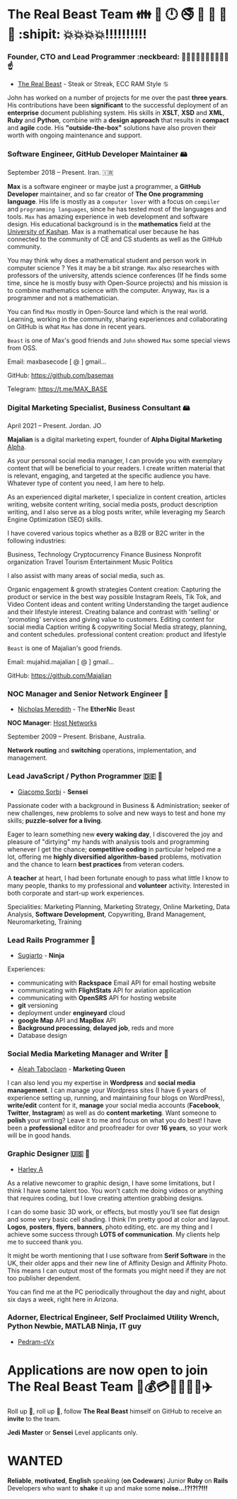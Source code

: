# The Real Beast Team :family: :restroom: :clock12: :no_smoking: :no_mobile_phones: :e-mail: :do_not_litter: :no_pedestrians:  :shipit: :boom::boom::boom::boom::bangbang::bangbang::bangbang::bangbang::bangbang:

### Founder, CTO and Lead Programmer :neckbeard: :guardsman::muscle::muscle::fist::fist::facepunch::facepunch::boom::boom::point_up:

- [The Real Beast](https://www.codewars.com/users/Beast) - Steak or Streak, ECC RAM Style :cancer:

John has worked on a number of projects for me over the past **three years**. His contributions have been **significant** to the successful deployment of an **enterprise** document publishing system. His skills in **XSLT**, **XSD** and **XML**, **Ruby** and **Python**, combine with a **design approach** that results in **compact** and **agile** code. His **"outside-the-box"** solutions have also proven their worth with ongoing maintenance and support.

### Software Engineer, GitHub Developer Maintainer 🖴

September 2018 – Present. Iran. 🇮🇷

**Max** is a software engineer or maybe just a programmer, a **GitHub Developer** maintainer, and so far creator of **The One programming language**.
His life is mostly as a `computer lover` with a focus on `compiler` and `programming languages`, since he has tested most of the languages and tools. `Max` has amazing experience in web development and software design. His educational background is in the **mathematics** field at the [University of Kashan](https://github.com/KashanIT). Max is a mathematical user because he has connected to the community of CE and CS students as well as the GitHub community.

You may think why does a mathematical student and person work in computer science ? Yes it may be a bit strange. 
`Max` also researches with professors of the university, attends science conferences (If he finds some time, since he is mostly busy with Open-Source projects) and his mission is to combine mathematics science with the computer. Anyway, `Max` is a programmer and not a mathematician.

You can find `Max` mostly in Open-Source land which is the real world.
Learning, working in the community, sharing experiences and collaborating on GitHub is what `Max` has done in recent years.

`Beast` is one of Max's good friends and `John` showed `Max` some special views from OSS.

Email: maxbasecode [ @ ] gmail...

GitHub: https://github.com/basemax

Telegram: https://t.me/MAX_BASE

### Digital Marketing Specialist, Business Consultant 🖴

April 2021 – Present. Jordan. JO

**Majalian** is a digital marketing expert, founder of **Alpha Digital Marketing** [Alpha](https://github.com/Joalphaco).

As your personal social media manager, I can provide you with exemplary content that will be beneficial to your readers. I create written material that is relevant, engaging, and targeted at the specific audience you have. Whatever type of content you need, I am here to help.

As an experienced digital marketer, I specialize in content creation, articles writing, website content writing, social media posts, product description writing, and I also serve as a blog posts writer, while leveraging my Search Engine Optimization (SEO) skills.

I have covered various topics whether as a B2B or B2C writer in the following industries:

Business, Technology Cryptocurrency Finance Business Nonprofit organization Travel Tourism Entertainment Music Politics

I also assist with many areas of social media, such as.

Organic engagement & growth strategies
Content creation: Capturing the product or service in the best way possible
Instagram Reels, Tik Tok, and Video Content ideas and content writing
Understanding the target audience and their lifestyle interest. Creating balance and contrast with 'selling' or 'promoting' services and giving value to customers.
Editing content for social media
Caption writing & copywriting
Social Media strategy, planning, and content schedules.
professional content creation: product and lifestyle

`Beast` is one of Majalian's good friends.

Email: mujahid.majalian [ @ ] gmail...

GitHub: https://github.com/Majalian

### NOC Manager and Senior Network Engineer :man:

- [Nicholas Meredith](https://twitter.com/MrNickMeredith) - The **EtherNic** Beast

**NOC Manager**: [Host Networks](https://www.hostnetworks.com.au/)

September 2009 – Present.  Brisbane, Australia.

**Network routing** and **switching** operations, implementation, and management.

### Lead JavaScript / Python Programmer :de: :man:

- [Giacomo Sorbi](https://www.linkedin.com/in/giacomosorbi/) - **Sensei**

Passionate coder with a background in Business & Administration; seeker of new challenges, new problems to solve and new ways to test and hone my skills; **puzzle-solver for a living**.

Eager to learn something new **every waking day**, I discovered the joy and pleasure of "dirtying" my hands with analysis tools and programming whenever I get the chance; **competitive coding** in particular helped me a lot, offering me **highly diversified algorithm-based** problems, motivation and the chance to learn **best practices** from veteran coders.

A **teacher** at heart, I had been fortunate enough to pass what little I know to many people, thanks to my professional and **volunteer** activity. Interested in both corporate and start-up work experiences.

Specialities: Marketing Planning, Marketing Strategy, Online Marketing, Data Analysis, **Software Development**, Copywriting, Brand Management, Neuromarketing, Training

### Lead Rails Programmer :man:

- [Sugiarto](https://www.upwork.com/freelancers/~01e12d81269df3013f) - **Ninja**

Experiences:
- communicating with **Rackspace** Email API for email hosting website
- communicating with **FlightStats** API for aviation application
- communicating with **OpenSRS** API for hosting website
- **git** versioning
- deployment under **engineyard** cloud
- **google Map** API and **MapBox** API
- **Background processing**, **delayed job**, reds and more
- Database design

### Social Media Marketing Manager and Writer :princess:

- [Aleah Taboclaon](http://www.solitarywanderer.com) - **Marketing Queen**

I can also lend you my expertise in **Wordpress** and **social media management**. I can manage your Wordpress sites (I have 6 years of experience setting up, running, and maintaining four blogs on WordPress), **write/edit** content for it, **manage** your social media accounts (**Facebook**, **Twitter**, **Instagram**) as well as do **content marketing**. Want someone to **polish** your writing? Leave it to me and focus on what you do best! I have been a **professional** editor and proofreader for over **16 years**, so your work will be in good hands.

### Graphic Designer :us: :man:

- [Harley A](https://www.upwork.com/fl/harleya)

As a relative newcomer to graphic design, I have some limitations, but I think I have some talent too. You won’t catch me doing videos or anything that requires coding, but I love creating attention grabbing designs. 

I can do some basic 3D work, or effects, but mostly you’ll see flat design and some very basic cell shading. I think I’m pretty good at color and layout. **Logos**, **posters**, **flyers**, **banners**, photo editing, etc. are my thing and I achieve some success through **LOTS of communication**. My clients help me to succeed thank you. 

It might be worth mentioning that I use software from **Serif Software** in the UK, their older apps and their new line of Affinity Design and Affinity Photo. This means I can output most of the formats you might need if they are not too publisher dependent. 

You can find me at the PC periodically throughout the day and night, about six days a week, right here in Arizona.

### Adorner, Electrical Engineer, Self Proclaimed Utility Wrench, Python Newbie, MATLAB Ninja, IT guy

- [Pedram-cVx](https://www.codewars.com/users/pedramcvx1)

# Applications are now open to join **The Real Beast Team** :passport_control::moneybag::credit_card::red_car::sailboat::speedboat::helicopter::airplane:

Roll up :loudspeaker:, roll up :loudspeaker:, follow **The Real Beast** himself on GitHub to receive an **invite** to the team.

**Jedi Master** or **Sensei** Level applicants only.

# WANTED

**Reliable**, **motivated**, **English** speaking (**on Codewars**) Junior **Ruby** on **Rails** Developers who want to **shake** it up and make some **noise...!?!?!?!!!**
